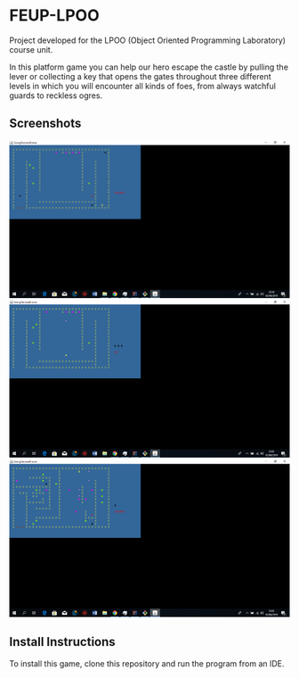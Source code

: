 # FEUP-LPOO
Project developed for the LPOO (Object Oriented Programming Laboratory) course unit.

In this platform game you can help our hero escape the castle by pulling the lever or collecting a key that opens the gates throughout three different levels in which you will encounter all kinds of foes, from always watchful guards to reckless ogres.

## Screenshots

![Screenshots 1](./docs/Screenshots/screenshot1.png)
![Screenshots 2](./docs/Screenshots/screenshot2.png)
![Screenshots 3](./docs/Screenshots/screenshot3.png)

## Install Instructions

To install this game, clone this repository and run the program from an IDE.
